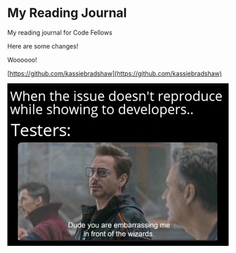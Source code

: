 # My Reading Journal #

My reading journal for Code Fellows

Here are some changes!

Woooooo!

[https://github.com/kassiebradshaw](https://github.com/kassiebradshaw)

![Alt text goes here](embarrassing.jpeg)

